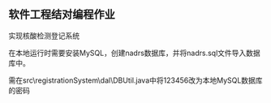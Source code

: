 ## 软件工程结对编程作业

实现核酸检测登记系统



在本地运行时需要安装MySQL，创建nadrs数据库，并将nadrs.sql文件导入数据库中。

需在src\registrationSystem\dal\DBUtil.java中将123456改为本地MySQL数据库的密码